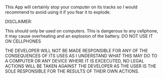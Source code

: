 This App will certainly stop your computer on its tracks so I would recommend to avoid using it if you fear it to explode.

DISCLAIMER:

This should only be used on computers.
This is dangerous to any cellphone, it may cause overheating and an explosion of the battery.
DO NOT USE IT ON CELLPHONES

THE DEVELOPER WILL NOT BE MADE RESPONSIBLE FOR ANY OF THE CONSEQUENCES OF ITS USES AS I UNDERSTAND WHAT THIS MAY DO TO A COMPUTER OR ANY DEVICE WHERE IT IS EXCECUTED, NO LEGAL ACTIONS WILL BE TAKEN AGAINST THE DEVELOPER AS THE USER IS THE SOLE RESPONSIBLE FOR THE RESULTS OF THEIR OWN ACTIONS.

